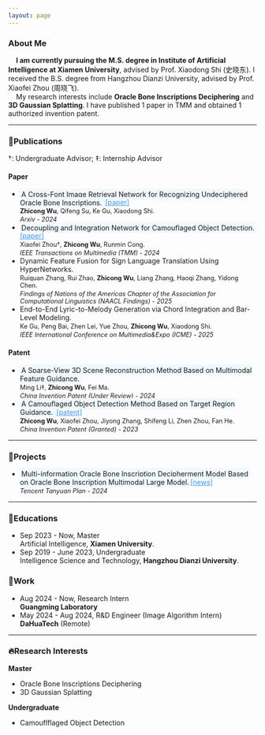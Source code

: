 ```yaml
---
layout: page
---
```


### About Me


&nbsp;&nbsp;&nbsp;&nbsp;**I am currently pursuing the M.S. degree in Institute of Artificial Intelligence at Xiamen University**, advised by Prof. Xiaodong Shi (史晓东). I received the B.S. degree from Hangzhou Dianzi University, advised by Prof. Xiaofei Zhou (周晓飞).<br>&nbsp;&nbsp;&nbsp;&nbsp;My research interests include **Oracle Bone Inscriptions Deciphering** and **3D Gaussian Splatting**. I have published 1 paper in TMM and obtained 1 authorized invention patent.

---

### 📖Publications

†: Undergraduate Advisor; ‡: Internship Advisor

#### Paper

- <span style="background-color: #F0F9FE; padding: 0.2em; border-radius: 4px; word-wrap: overflow-wrap: word-break: break-all;">A Cross-Font Image Retrieval Network for Recognizing Undeciphered Oracle Bone Inscriptions. </span><a href="https://arxiv.org/abs/2409.06381" style="color:#3399FF;">[paper]</a><br><span style="font-size: 0.9em;">**Zhicong Wu**, Qifeng Su, Ke Gu, Xiaodong Shi.</span><br><span style="font-size: 0.9em;">*Arxiv - 2024*</span>
- <span style="background-color: #F0F9FE; padding: 0.2em; border-radius: 4px; word-wrap: overflow-wrap: word-break: break-all;">Decoupling and Integration Network for Camouflaged Object Detection. </span><a href="https://ieeexplore.ieee.org/abstract/document/10417767" style="color:#3399FF;">[paper]</a><br><span style="font-size: 0.9em;">Xiaofei Zhou†, **Zhicong Wu**, Runmin Cong.</span><br><span style="font-size: 0.9em;">*IEEE Transactions on Multimedia (TMM) - 2024*</span>
- Dynamic Feature Fusion for Sign Language Translation Using HyperNetworks.<br><span style="font-size: 0.9em;">Ruiquan Zhang, Rui Zhao, **Zhicong Wu**, Liang Zhang, Haoqi Zhang, Yidong Chen.</span><br><span style="font-size: 0.9em;">*Findings of Nations of the Americas Chapter of the Association for Computational Linguistics (NAACL Findings) - 2025*</span>
- End-to-End Lyric-to-Melody Generation via Chord Integration and Bar-Level Modeling.<br><span style="font-size: 0.9em;">Ke Gu, Peng Bai, Zhen Lei, Yue Zhou, **Zhicong Wu**, Xiaodong Shi.</span><br><span style="font-size: 0.9em;">*IEEE International Conference on Multimedia&Expo (ICME) - 2025*</span>

#### Patent

- <span style="background-color: #F0F9FE; padding: 0.2em; border-radius: 4px; word-wrap: overflow-wrap: word-break: break-all;">A Sparse-View 3D Scene Reconstruction Method Based on Multimodal Feature Guidance. </span><br><span style="font-size: 0.9em;">Ming Li‡, **Zhicong Wu**, Fei Ma.</span><br><span style="font-size: 0.9em;">*China Invention Patent (Under Review) - 2024*</span>
- <span style="background-color: #F0F9FE; padding: 0.2em; border-radius: 4px; word-wrap: overflow-wrap: word-break: break-all;">A Camouflaged Object Detection Method Based on Target Region Guidance. </span><a href="https://kns.cnki.net/kcms2/article/abstract?v=S5uBaE2M3Od0pWaxuBd1ZhHWGmkbwMQKq9FWyilqiu3SsS9mgr7SkzYPDA_A2FvSJS-yfz0GcpIc7vJQyK9M8M_-AnpHejJOB08_ZKWN3bBDLEuagLH-5aAoRJyjPme2zBiN1vuXdU8=&uniplatform=NZKPT&language=CHS" style="color:#3399FF;">[patent]</a><br><span style="font-size: 0.9em;">**Zhicong Wu**, Xiaofei Zhou, Jiyong Zhang, Shifeng Li, Zhen Zhou, Fan He.</span><br><span style="font-size: 0.9em;">*China Invention Patent (Granted) - 2023*</span>

***

### 🏹Projects

- <span style="background-color: #F0F9FE; padding: 0.2em; border-radius: 4px; word-wrap: overflow-wrap: word-break: break-all;">Multi-information Oracle Bone Inscription Decipherment Model Based on Oracle Bone Inscription Multimodal Large Model.</span><a href="https://mp.weixin.qq.com/s/rpsJ3whifQgc_oZ5uwtboA" style="color:#3399FF;">[news]</a><br><span style="font-size: 0.9em;">*Tencent Tanyuan Plan - 2024*</span>

---

### 🏫Educations

- Sep 2023 - Now, Master<br>Artificial Intelligence, **Xiamen University**.<br>
- Sep 2019 - June 2023, Undergraduate<br>Intelligence Science and Technology, **Hangzhou Dianzi University**.<br>

### 🌇Work

- Aug 2024 - Now, Research Intern<br>**Guangming Laboratory**
- May 2024 - Aug 2024,  R&D Engineer (Image Algorithm Intern)<br>**DaHuaTech** (Remote)

---

### 🔥Research Interests

**Master**

- Oracle Bone Inscriptions Deciphering
- 3D Gaussian Splatting

**Undergraduate**

- Camouflflaged Object Detection 

